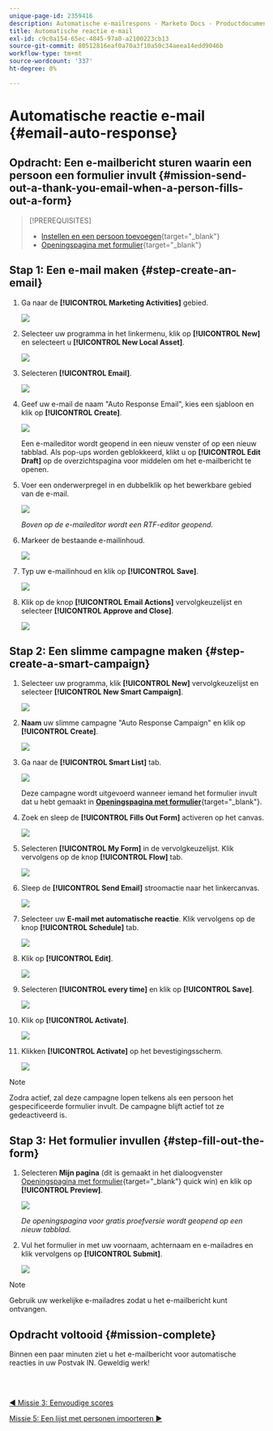 ```yaml
---
unique-page-id: 2359416
description: Automatische e-mailrespons - Marketo Docs - Productdocumentatie
title: Automatische reactie e-mail
exl-id: c9c0a154-65ec-4845-97a0-a2100223cb13
source-git-commit: 80512816eaf0a70a3f10a50c34aeea14edd9046b
workflow-type: tm+mt
source-wordcount: '337'
ht-degree: 0%

---
```


# Automatische reactie e-mail {#email-auto-response}

## Opdracht: Een e-mailbericht sturen waarin een persoon een formulier invult {#mission-send-out-a-thank-you-email-when-a-person-fills-out-a-form}

>[!PREREQUISITES]
>
>* [Instellen en een persoon toevoegen](/help/marketo/getting-started/quick-wins/get-set-up-and-add-a-person.md){target="_blank"}
>* [Openingspagina met formulier](/help/marketo/getting-started/quick-wins/landing-page-with-a-form.md){target="_blank"}


## Stap 1: Een e-mail maken {#step-create-an-email}

1. Ga naar de **[!UICONTROL Marketing Activities]** gebied.

   ![](assets/email-auto-response-1.png)

1. Selecteer uw programma in het linkermenu, klik op **[!UICONTROL New]** en selecteert u **[!UICONTROL New Local Asset]**.

   ![](assets/email-auto-response-2.png)

1. Selecteren **[!UICONTROL Email]**.

   ![](assets/email-auto-response-3.png)

1. Geef uw e-mail de naam &quot;Auto Response Email&quot;, kies een sjabloon en klik op **[!UICONTROL Create]**.

   ![](assets/email-auto-response-4.png)

   Een e-maileditor wordt geopend in een nieuw venster of op een nieuw tabblad. Als pop-ups worden geblokkeerd, klikt u op **[!UICONTROL Edit Draft]** op de overzichtspagina voor middelen om het e-mailbericht te openen.

1. Voer een onderwerpregel in en dubbelklik op het bewerkbare gebied van de e-mail.

   ![](assets/email-auto-response-5.png)

   _Boven op de e-maileditor wordt een RTF-editor geopend._

1. Markeer de bestaande e-mailinhoud.

   ![](assets/email-auto-response-6.png)

1. Typ uw e-mailinhoud en klik op **[!UICONTROL Save]**.

   ![](assets/email-auto-response-7.png)

1. Klik op de knop **[!UICONTROL Email Actions]** vervolgkeuzelijst en selecteer **[!UICONTROL Approve and Close]**.

   ![](assets/email-auto-response-8.png)

## Stap 2: Een slimme campagne maken {#step-create-a-smart-campaign}

1. Selecteer uw programma, klik **[!UICONTROL New]** vervolgkeuzelijst en selecteer **[!UICONTROL New Smart Campaign]**.

   ![](assets/email-auto-response-9.png)

1. **Naam** uw slimme campagne &quot;Auto Response Campaign&quot; en klik op **[!UICONTROL Create]**.

   ![](assets/email-auto-response-10.png)

1. Ga naar de **[!UICONTROL Smart List]** tab.

   ![](assets/email-auto-response-11.png)

   Deze campagne wordt uitgevoerd wanneer iemand het formulier invult dat u hebt gemaakt in [**Openingspagina met formulier**](/help/marketo/getting-started/quick-wins/landing-page-with-a-form.md){target="_blank"}.

1. Zoek en sleep de **[!UICONTROL Fills Out Form]** activeren op het canvas.

   ![](assets/email-auto-response-12.png)

1. Selecteren **[!UICONTROL My Form]** in de vervolgkeuzelijst. Klik vervolgens op de knop **[!UICONTROL Flow]** tab.

   ![](assets/email-auto-response-13.png)

1. Sleep de **[!UICONTROL Send Email]** stroomactie naar het linkercanvas.

   ![](assets/email-auto-response-14.png)

1. Selecteer uw **E-mail met automatische reactie**. Klik vervolgens op de knop **[!UICONTROL Schedule]** tab.

   ![](assets/email-auto-response-15.png)

1. Klik op **[!UICONTROL Edit]**.

   ![](assets/email-auto-response-16.png)

1. Selecteren **[!UICONTROL every time]** en klik op **[!UICONTROL Save]**.

   ![](assets/email-auto-response-17.png)

1. Klik op **[!UICONTROL Activate]**.

   ![](assets/email-auto-response-18.png)

1. Klikken **[!UICONTROL Activate]** op het bevestigingsscherm.

   ![](assets/email-auto-response-19.png)

>[!NOTE]
>
>Zodra actief, zal deze campagne lopen telkens als een persoon het gespecificeerde formulier invult. De campagne blijft actief tot ze gedeactiveerd is.

## Stap 3: Het formulier invullen {#step-fill-out-the-form}

1. Selecteren **Mijn pagina** (dit is gemaakt in het dialoogvenster [Openingspagina met formulier](/help/marketo/getting-started/quick-wins/landing-page-with-a-form.md){target="_blank"} quick win) en klik op **[!UICONTROL Preview]**.

   ![](assets/email-auto-response-20.png)

   _De openingspagina voor gratis proefversie wordt geopend op een nieuw tabblad._

1. Vul het formulier in met uw voornaam, achternaam en e-mailadres en klik vervolgens op **[!UICONTROL Submit]**.

   ![](assets/email-auto-response-21.png)

>[!NOTE]
>
>Gebruik uw werkelijke e-mailadres zodat u het e-mailbericht kunt ontvangen.

## Opdracht voltooid {#mission-complete}

Binnen een paar minuten ziet u het e-mailbericht voor automatische reacties in uw Postvak IN. Geweldig werk!

<br> 

[◄ Missie 3: Eenvoudige scores](/help/marketo/getting-started/quick-wins/simple-scoring.md)

[Missie 5: Een lijst met personen importeren ►](/help/marketo/getting-started/quick-wins/import-a-list-of-people.md)
